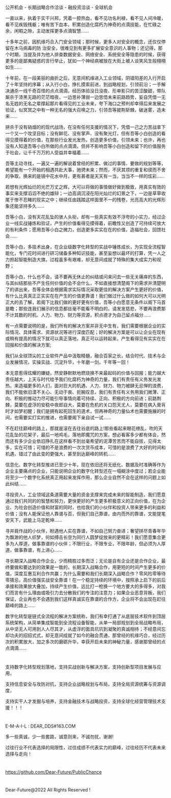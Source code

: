 #

公开机会 - 长期战略合作洽谈 - 融投资洽谈 - 全球机会

一直以来，执着于实干兴邦，凭着一腔热血，看不见功名利禄，看不见人间冷暖，看不见疾毁残躯；唯有苦下血本，积累创造化腐朽为神奇的点滴技能，在忙碌之余，闲暇之隙，主动发挥更多点滴智慧......

十多年之前，因机缘巧合入门安全领域；那时候，更多人对安全的概念，还仅仅停留在木马病毒的防 治安全，很难见到有更多扩展安全意识的人事物；还记得，那个时期，当提及并为他人排查数据安全、网络安全、系统安全等隐患的时候，获得更多的是鄙夷疑惑的言行举止，犹如一个神经病被放在大街上被人谈笑风生般栩栩如生......

十年前，在一段美丽的曲折之后，无意间机缘进入工业领域，阴错阳差的入行开启了十年坚持的序幕；从入行小白，挣扎摸索前进，到战略规划，引领前沿；一手解决通杀一线千奇百怪的点点滴滴，经历体验没日没夜、形单影只的苦涩酸甜，带队厮杀于漆黑无路的茫茫暗夜，一边思补薄弱一边思悟未来前路趋势，妄自凭借一无名无姓的无名之辈撑起那片看得见的工业未来，夸下海口之预判却幸得后来发展之验证，似冥冥之中有一种无名的强大召唤之力，引领吾等披荆斩棘，破迷雾，造未来......

拼杀于没有硝烟的的现代战场，在没有任何支援的情况下，凭借一己之力苦战拿下一个又一个攻坚目标；没有鲜花、没有掌声、没有聚光灯，但有吾等小白创造的看得见摸得着的价值，在那些行业发光发热，创造更多价值，引领未来；也许，再也没有人知道吾等小白所做的点点滴滴，但并不影响吾等小白创造和留下的价值服务于社会，让千千万万的人受益并幸福着......


吾等主动寻找，一遍又一遍的解说着曾经的积累、做过的事情、要做的规划等等，希望能有一个开始的相遇共赴大事，驰骋未来；然而，不厌其烦的重复和锲而不舍的争取，换来的是镜中花水中月，更有甚者是天天有一当，当当不一样的炫彩......

若想有光辉灿烂的光芒万丈之辉，大可以将做的事情做好做到极致，用真实有效的事实来支撑滔滔不绝的雄辩；一边高调沉浸在阳光灿烂的幻景之下，一边是草草收尾于惨不忍睹的现实之中；继续任由践踏这样面里不一的残卷，光亮高大的光辉形象还能坚持多久......

吾等小白，没有天花乱坠的骇人头衔，却有一些真实有效不浮夸的小实力，经过企业一线实战锤炼和验证，产生的价值看得见摸得着，前瞻性又创造了可持续可放大的有利条件；愿用吾等小白之微力，创造更多实实在在的价值，造福社会，回馈社会......

吾等小白，多技术出身，在企业级数字化转型的实战中锤炼成长，为实现全流程智能化，专门花时间进行研习储备多种知识技能，甚至妄想以最坏的打算，凭一人之力担起智能制造大旗，过程虽多有艰难，却无意间成就了特殊的集大成实力和视野；

吾等小白，什么也不会，请不要再无休止的纠结或问来问去一些无关痛痒的东西，与其纠结那些不产生任何价值的会不会什么，不如直接想清楚阁下的需求并清楚明了的讲出来，吾等全体会根据需求实际情况采取更佳的解决方案产生更好的价值，有什么比真真正正实实在在产生的价值更靠谱！我们做过什么做的如何大可以光明正大的去了解，若阁下比我们做的更好更有价值，吾等小白愿意无条件以阁下马首是瞻；那些连我们展示的信息都丝毫不能看不明白的，请发发慈悲，不要再浪费那不计其数的时机、人力、物力、财力等资源，积点德才为自己留点福分......

有一点需要说明的是，我们所有的解决方案并非无中生有，我们需要根据企业的实际情况、具体需求、资源状况等进行深度匹配；好的解决方案是可以让企业在现有或稍有提高的情况下就可以真正落地，真正可以运转起来，产生看得见有实实在在回报和价值的解决方案;

我们从全球顶尖的工业软件产品中汲取精髓，融合百家之长，结合时代、技术与企业发展情况，实操实战、沉淀升华，十年磨一剑，千年等一回！

本无意惹得炫耀的嫌疑，然安静默默地燃烧换不来最起码的价值与回报；能力越大责任越大，上天与时代给予我们化腐朽为神奇的力量，我们有责任有义务发光发热，来造福更多的人们，面对巨大的机遇、人力、财力、物力被肆无忌惮的浪费，我们不能依旧漠不关心、无动于衷、扼腕叹息，我们有责任有义务用我们微薄、正向、积极的推动力尽可能引导事情向着可持续、正向、积极的方向前进；前路荆棘，莫要在虚浮的安稳中夜郎自大，莫要在危机的关口怨天尤人，莫要在病入膏肓时才如梦初醒；我们是拥有起死回生的道术，但再神奇的力量仙术也需要施展的时间，也需要实打实的推进，也需要阁下亲自试一试......

不在赶往巅峰的路上，那就是滚在去往谷底的路上!那些看起来眼花缭乱，吹的天花乱坠的花架子，最后一地鸡毛，落地即魔咒的方案，想必看客多少都有体会，然而还有多少企业依旧挣扎在这样看不到丝毫希望的泥潭苦苦而不能自拔，见得太多，实在可惜；可惜的不是浪费的一次次货币成本，可惜的是浪费了大好的时间和机遇，错过了由此变的更强大，甚至到达巅峰的转机......

信息化、数字化转型推进已至少十年，现在依旧还将无纸化、数据及时准确等作为企业主要痛点的企业，只能说明企业的数字化转型还在一塌糊涂中度过；若企业能将至少一个数字化系统真正用起来发挥作用，那么企业自然不会在这样的问题上如此纠结......

寻投资人，工业领域这条道需要大量的资金支撑来完成未来的智能制造，我们愿意通过我们共同的的智慧和努力，更快更好的产生更多积极意义的正向价值，在为企业、为社会创造价值和财富的同时，也给我们的小伙伴和投资人带来更多的利益和价值；没有人能保证他人靠谱与否，但我们自己靠谱，由内而外的靠谱，文能提笔安天下，武能上马定乾坤......

寻并肩作战的小伙伴，盼遇他人实在靠谱，不如自己努力奋进；奢望拼尽青春年华为飘渺的他人织梦，何如搏击长空为同行人圆梦绽放来的更精彩！我们愿意集合更多为人厚道，做事靠谱的小伙伴；不限行业，不限专业，不限年龄，但必须为人厚道，做事靠谱，有上进心......

寻长期深入战略合作企业，少而精胜过多而泛；无论是自有企业还是合作企业，最终要做和要达到的效果是一致的，长期深入战略合作，用更短的时间产生更多的价值，深度互惠互利合作共赢；为什么需要和我们长期深入战略合作？零风险零等待零猜忌，高价值强实战安全靠谱！在一个稳定持续的环境中，按照承上启下的前后承接和效果放大叠加，持续产生价值，远比打一枪换一个地方要大的多得多，对我们而言有什么理由或吸引力去分散我们的专注的注意力；如果企业恶意背叛，我们保证，企业再也不会遇到我们这样真诚实在靠谱的合作方，企业将不会出现在赶往巅峰的路上......

数字化转型是链式全流程的解决方案统称，我们有幸打通了从底层技术软件到顶层系统架构，从简单集成智能到全流程设备智能，从单一局部规划到全局战略布局，从中坚无人可用到人人尽其才，从虚浮的面具坑坑到凝聚的真诚相待；不经意间忘却功夫的招招式式，却无意间成就了如今的融会贯通，那曾经的机缘巧合，经过历次的积累放大，加之多次的磨砺升华，幸获开启未来的神秘力量，感谢那曾经的点点滴滴......


#
支持数字化转型规划落地，支持实战创新与解决方案，支持创新型项目发展与应用，

支持信息安全与攻防对抗，支持企业战略规划与布局，支持全局资源统筹与资源调度，

支持实干人才发掘与培养，支持金融技术与战略投资，支持全球化经营管理技术支援！！！

#
E-M-A-I-L : DEAR_DDS#163.COM

多一些真诚，少一些套路，诚意则来，不诚勿扰，谢谢!

过往行业不代表选择的局限性，过往成绩不代表实力的巅峰，过往经历不代表未来选择与走向！

#
https://github.com/Dear-Future/PublicChance
#


Dear-Future@2022  All Rights Reserved !

#

